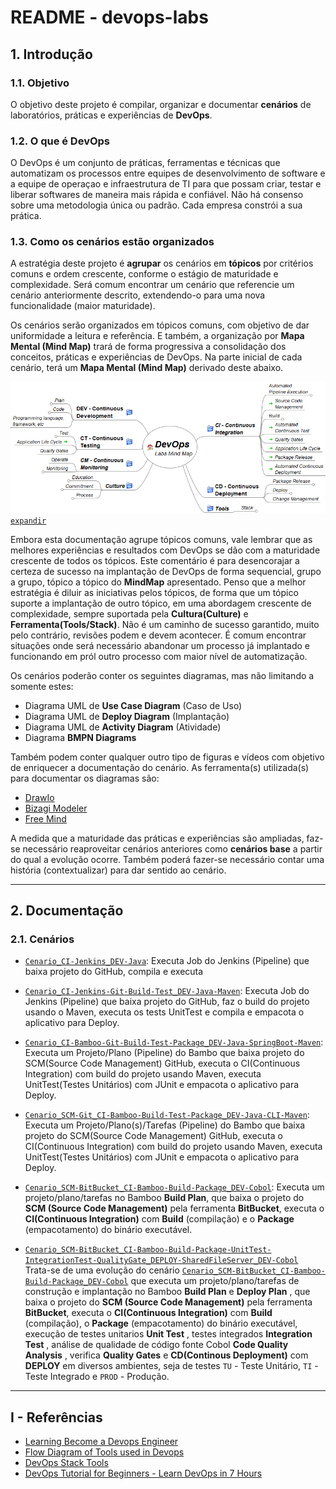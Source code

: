 # README - devops-labs

## 1. Introdução

### 1.1. Objetivo
O objetivo deste projeto é compilar, organizar e documentar __cenários__ de laboratórios, práticas e experiências de **DevOps**.


### 1.2. O que é DevOps
O DevOps é um conjunto de práticas, ferramentas e técnicas que automatizam os processos entre equipes de desenvolvimento de software e a equipe de operaçao e infraestrutura de TI para que possam criar, testar e liberar softwares de maneira mais rápida e confiável. Não há consenso sobre uma metodologia única ou padrão. Cada empresa constrói a sua prática.


### 1.3. Como os cenários estão organizados
A estratégia deste projeto é __agrupar__ os cenários em __tópicos__ por critérios comuns e ordem crescente, conforme o estágio de maturidade e complexidade. Será comum encontrar um cenário que referencie um cenário anteriormente descrito, extendendo-o para uma nova funcionalidade (maior maturidade). 

Os cenários serão organizados em tópicos comuns, com objetivo de dar uniformidade a leitura e referência. E também, a organização por __Mapa Mental (Mind Map)__ trará de forma progressiva a consolidação dos conceitos, práticas e experiências de DevOps. Na parte inicial de cada cenário, terá um __Mapa Mental (Mind Map)__ derivado deste abaixo.

![MindMap DevOps](doc/mind-maps/MindMap%20DevOps.png)
[`expandir`](doc/mind-maps/MindMap%20DevOps%20-%20all%20expanded.png)



Embora esta documentação agrupe tópicos comuns, vale lembrar que as melhores experiências e resultados com DevOps se dão com a maturidade crescente de todos os tópicos. Este comentário é para desencorajar a certeza de sucesso na implantação de DevOps de forma sequencial, grupo a grupo, tópico a tópico do __MindMap__ apresentado. Penso que a melhor estratégia é diluir as iniciativas pelos tópicos, de forma que um tópico suporte a implantação de outro tópico, em uma abordagem crescente de complexidade, sempre suportada pela __Cultura(Culture)__ e __Ferramenta(Tools/Stack)__. Não é um caminho de sucesso garantido, muito pelo contrário, revisões podem e devem acontecer. É comum encontrar situações onde será necessário abandonar um processo já implantado e funcionando em pról outro processo com maior nível de automatização.

Os cenários poderão conter os seguintes diagramas, mas não limitando a somente estes:

* Diagrama UML de __Use Case Diagram__ (Caso de Uso)
* Diagrama UML de __Deploy Diagram__ (Implantação)
* Diagrama UML de __Activity Diagram__ (Atividade)
* Diagrama __BMPN Diagrams__ 

Também podem conter qualquer outro tipo de figuras e vídeos com objetivo de enriquecer a documentação do cenário. As ferramenta(s) utilizada(s) para documentar os diagramas são:

* [DrawIo](https://www.draw.io/)
* [Bizagi Modeler](http://www.miluzzi.com.br/site2/bpmn/bpmn_basics.htm)
* [Free Mind](https://freemind.br.softonic.com/)

A medida que a maturidade das práticas e experiências são ampliadas, faz-se necessário reaproveitar cenários anteriores como __cenários base__ a partir do qual a evolução ocorre. Também poderá fazer-se necessário contar uma história (contextualizar) para dar sentido ao cenário.


---
## 2. Documentação

### 2.1. Cenários

* [`Cenario_CI-Jenkins_DEV-Java`](./doc/README_Cenario_SCM-Git_CI-Jenkins_DEV-Java.md): Executa Job do Jenkins (Pipeline) que baixa projeto do GitHub, compila e executa

* [`Cenario_CI-Jenkins-Git-Build-Test_DEV-Java-Maven`](./doc/README_Cenario_SCM-Git_CI-Jenkins-Maven-Build-Test-Package_DEV-Java.md): Executa Job do Jenkins (Pipeline) que baixa projeto do GitHub, faz o build do projeto usando o Maven, executa os tests UnitTest e compila e empacota o aplicativo para Deploy.

* [`Cenario_CI-Bamboo-Git-Build-Test-Package_DEV-Java-SpringBoot-Maven`](./doc/README_Cenario_SCM-Git_CI-Bamboo-Maven-Build-Test-Package_DEV-Java-SpringBoot.md): Executa um Projeto/Plano (Pipeline) do Bambo que baixa projeto do SCM(Source Code Management) GitHub, executa o CI(Continuous Integration) com build do projeto usando Maven, executa UnitTest(Testes Unitários) com JUnit e empacota o aplicativo para Deploy.

* [`Cenario_SCM-Git_CI-Bamboo-Build-Test-Package_DEV-Java-CLI-Maven`](./doc/README_Cenario_SCM-Git_CI-Bamboo-Maven-Build-Test-Package_DEV-Java-Cli.md): Executa um Projeto/Plano(s)/Tarefas (Pipeline) do Bambo que baixa projeto do SCM(Source Code Management)  GitHub, executa o CI(Continuous Integration) com build do projeto usando Maven, executa UnitTest(Testes Unitários) com JUnit e empacota o aplicativo para Deploy.

* [`Cenario_SCM-BitBucket_CI-Bamboo-Build-Package_DEV-Cobol`](./doc/README_Cenario_SCM-BitBucket_CI-Bamboo-Build-Package_DEV-Cobol.md): Executa um projeto/plano/tarefas no Bamboo __Build Plan__, que baixa o projeto do __SCM (Source Code Management)__ pela ferramenta  __BitBucket__, executa o __CI(Continuous Integration)__ com __Build__ (compilação) e o __Package__ (empacotamento) do binário executável.

*  [`Cenario_SCM-BitBucket_CI-Bamboo-Build-Package-UnitTest-IntegrationTest-QualityGate_DEPLOY-SharedFileServer_DEV-Cobol`](./doc/README_Cenario_SCM-BitBucket_CI-Bamboo-Build-Package-UnitTest-IntegrationTest-QualityGate_DEPLOY-SharedFileServer_DEV-Cobol.md) Trata-se de uma evolução do cenário [`Cenario_SCM-BitBucket_CI-Bamboo-Build-Package_DEV-Cobol`](./doc/README_Cenario_SCM-BitBucket_CI-Bamboo-Build-Package_DEV-Cobol.md) que executa um projeto/plano/tarefas de construção e implantação no Bamboo __Build Plan__ e  __Deploy Plan__ , que baixa o projeto do __SCM (Source Code Management)__ pela ferramenta  __BitBucket__, executa o __CI(Continuous Integration)__ com __Build__ (compilação), o __Package__ (empacotamento) do binário executável, execução de testes unitarios __Unit Test__ , testes integrados __Integration Test__ , análise de qualidade de código fonte Cobol __Code Quality Analysis__ , verifica __Quality Gates__ e __CD(Continous Deployment)__ com __DEPLOY__ em diversos ambientes, seja de testes `TU` - Teste Unitário, `TI` - Teste Integrado e `PROD` - Produção.


---
## I - Referências

* [Learning Become a Devops Engineer](https://www.linkedin.com/learning/paths/become-a-devops-engineer)
* [Flow Diagram of Tools used in Devops](https://medium.com/devops-process-and-tools/flow-diagram-of-tools-used-in-devops-b8d9f944ef21)
* [DevOps Stack Tools](https://www.agilestacks.com/products/devops-stack)
* [DevOps Tutorial for Beginners - Learn DevOps in 7 Hours](https://www.youtube.com/watch?v=hQcFE0RD0cQ)
